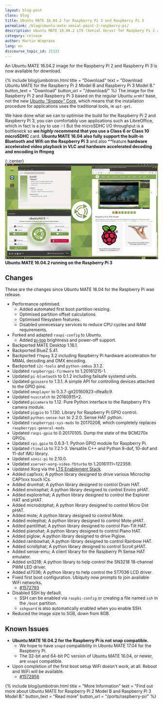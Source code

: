 ```yaml
---
layout: blog-post
class: blog
title: Ubuntu MATE 16.04.2 for Raspberry Pi 2 and Raspberry Pi 3
permalink: /blog/ubuntu-mate-xenial-point-2-raspberry-pi/
description: Ubuntu MATE 16.04.2 LTS (Xenial Xerus) for Raspbery Pi 2 and Raspberry Pi 3.
category: release
author: Martin Wimpress
lang: en
discourse_topic_id: 21322
---
```


An Ubuntu MATE 16.04.2 image for the Raspberry Pi 2 and Raspberry Pi 3 is now
available for download.

{% include blog/jumbotron.html
    title = "Download"
    text = "Download Ubuntu MATE for the Raspberry Pi 2 Model B and Raspberry Pi 3 Model B."
    button_text = "Download"
    button_url = "/download/"
%}
The image for the Raspberry Pi 2 and Raspberry Pi 3 based on the regular
Ubuntu `armhf` base, not the new [Ubuntu *"Snappy"*
Core](https://www.ubuntu.com/core), which means that the installation
procedure for applications uses the traditional tools, ie `apt-get`.

We have done what we can to optimise the build for the Raspberry Pi 2 and
Raspberry Pi 3, you can comfortably use applications such as LibreOffice,
which in fact is a joy to use :-) But the microSDHC I/O throughput is a
bottleneck so **we *highly* recommend that you use a Class 6 or Class 10
microSDHC** card. **Ubuntu MATE 16.04 also fully support the built-in
Bluetooth and Wifi on the Raspberry Pi 3** and also **feature **hardware
accelerated video playback in VLC and hardware accelerated decoding and
encoding in ffmpeg**

{:.center}
![Ubuntu MATE 16.04.2 running on the Raspberry Pi 3](/images/blog/Screenshots/09_raspberrypi.png)
**Ubuntu MATE 16.04.2 running on the Raspberry Pi 3**

## Changes

These are the changes since Ubuntu MATE 16.04 for the Raspberry Pi was release.

  * Performance optimised.
    * Added automated first boot partition resizing.
    * Optimised partition offset calculations
    * Optimised filesystem features.
    * Disabled unnecessary services to reduce CPU cycles and RAM requirements.
  * Forked and adapted `raspi-config` to Ubuntu.
    * Added [pi-top](https://www.pi-top.com/) brightness and power-off support.
  * Backported MATE Desktop 1.16.1.
  * Backported BlueZ 5.41.
  * Backported `ffmpeg` 3.2 including Raspberry Pi hardware acceleration for MMAL decoding and OMX encoding.
  * Backported `i2c-tools` and `python-smbus` 3.1.2.
  * Updated `raspberrypi-firmware` to 1.20161215-1.
  * Updated `pi-bluetooth` to 0.1.2 including failsafe systemd units.
  * Updated `gpiozero` to 1.3.1. A simple API for controlling devices attached to the GPIO pins.
  * Updated `omxplayer` to 0.3.7-git20160923-dfea8c9.
  * Updated `nuscratch` to 20160915+2.
  * Updated `picamera` to 1.12. Pure Python interface to the Raspberry Pi's camera module.
  * Updated `pigpio` to 1.130. Library for Raspberry Pi GPIO control.
  * Updated `python-sense-hat` to 2.2.0. Sense HAT python.
  * Updated `raspberrypi-sys-mods` to 20170208, which completely replaces `raspberrypi-general-mods`
  * Updated `raspi-gpio` to 0.20170105. Dump the state of the BCM270x GPIOs.
  * Updated `rpi.gpio` to 0.6.3-1. Python GPIO module for Raspberry Pi.
  * Updated `rtimulib` to 7.2.1-3. Versatile C++ and Python 9-dof, 10-dof and 11-dof IMU library.
  * Updated `sonic-pi` to 2.10.0.
  * Updated `xserver-xorg-video-fbturbo` to 1.20161111~122359.
  * Updated Xorg via the [LTS Enablement Stack](https://wiki.ubuntu.com/Kernel/LTSEnablementStack).
  * Added cap1xxx; A python library designed to drive various Microchip CAP1xxx touch ICs.
  * Added drumhat; A python library designed to control Drum HAT.
  * Added envirophat; A python library designed to control Enviro pHAT.
  * Added explorerhat; A python library designed to control the Explorer HAT and pHAT.
  * Added microdotphat; A python library designed to control Micro Dot pHAT.
  * Added mote; A python library designed to control Mote.
  * Added motephat; A python library designed to control Mote pHAT.
  * Added pantilthat; A python library designed to control Pan-Tilt HAT.
  * Added pianohat; A python library designed to control Piano HAT.
  * Added piglow; A python library designed to drive Piglow.
  * Added rainbowhat; A python library designed to control Rainbow HAT.
  * Added scrollphat; A python library designed to control Scroll pHAT.
  * Added sense-emu; A client library for the Raspberry Pi Sense HAT emulator.
  * Added sn3218; A python library to help control the SN3218 18-channel PWM LED driver.
  * Added st7036; A python library to help control the ST7036 LCD driver.
  * Fixed first boot configuration. Ubiquity now prompts to join available WiFi networks.
    * [#1572793](https://bugs.launchpad.net/bugs/1572793)
  * Disabled SSH by default.
    * SSH can be enabled via `raspbi-config` or creating a file named `ssh` in the `/boot` partition.
    * `sshguard` is also automatically enabled when you enable SSH.
  * Reduced the image size to 5GB, down from 8GB.

## Known Issues

  * **Ubuntu MATE 16.04.2 for the Raspberry Pi is not snap compatible.**
    * We hope to have `snapd` compatibility in Ubuntu MATE 17.04 for the Raspberry Pi.
    * The 32-bit and 64-bit PC version of Ubuntu MATE 16.04, or newer, are `snapd` compatible.
  * Upon completion of the first boot setup WiFi doesn't work, at all. Reboot and WiFi will be available.
    * [#1572956](https://bugs.launchpad.net/bugs/1572956)

{% include blog/jumbotron.html
    title = "More Information"
    text = "Find out more about Ubuntu MATE for Raspberry Pi 2 Model B and Raspberry Pi 3 Model B."
    button_text = "Read more"
    button_url = "/ports/raspberry-pi/"
%}
